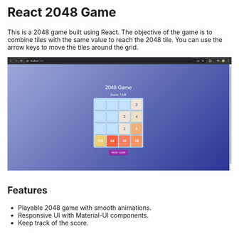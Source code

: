 # React 2048 Game

This is a 2048 game built using React. The objective of the game is to combine tiles with the same value to reach the 2048 tile. You can use the arrow keys to move the tiles around the grid.

![Game Screenshot](images/screenshot.png)

## Features

- Playable 2048 game with smooth animations.
- Responsive UI with Material-UI components.
- Keep track of the score.


